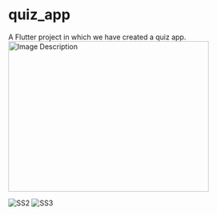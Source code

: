 # quiz_app

A Flutter project in which we have created a quiz app.
<img src="https://user-images.githubusercontent.com/104648275/227416128-757f02d2-3929-4f53-b83d-e3285d19dabf.jpeg" alt="Image Description" width="400" height="300">

<!-- ![SS1](https://user-images.githubusercontent.com/104648275/227416128-757f02d2-3929-4f53-b83d-e3285d19dabf.jpeg) -->
![SS2](https://user-images.githubusercontent.com/104648275/227416415-09f23d91-a951-4a1e-852a-d7ad6974761d.jpeg)
![SS3](https://user-images.githubusercontent.com/104648275/227416387-b801cdad-d79c-453e-857e-366fdf3c0e23.jpeg)

